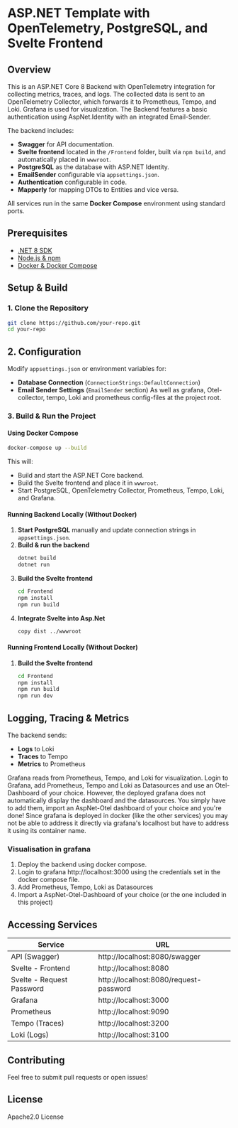 # ASP.NET Template with OpenTelemetry, PostgreSQL, and Svelte Frontend

## Overview
This is an ASP.NET Core 8 Backend with OpenTelemetry integration for collecting metrics, traces, and logs. 
The collected data is sent to an OpenTelemetry Collector, which forwards it to Prometheus, Tempo, and Loki. Grafana is used for visualization.
The Backend features a basic authentication using AspNet.Identity with an integrated Email-Sender. 

The backend includes:
- **Swagger** for API documentation.
- **Svelte frontend** located in the `/Frontend` folder, built via `npm build`, and automatically placed in `wwwroot`.
- **PostgreSQL** as the database with ASP.NET Identity.
- **EmailSender** configurable via `appsettings.json`.
- **Authentication** configurable in code.
- **Mapperly** for mapping DTOs to Entities and vice versa.

All services run in the same **Docker Compose** environment using standard ports.

## Prerequisites
- [.NET 8 SDK](https://dotnet.microsoft.com/en-us/download/dotnet/8.0)
- [Node.js & npm](https://nodejs.org/)
- [Docker & Docker Compose](https://www.docker.com/)

## Setup & Build
### 1. Clone the Repository
```sh
git clone https://github.com/your-repo.git
cd your-repo
```
## 2. Configuration
Modify `appsettings.json` or environment variables for:
- **Database Connection** (`ConnectionStrings:DefaultConnection`)
- **Email Sender Settings** (`EmailSender` section)
As well as grafana, Otel-collector, tempo, Loki and prometheus config-files at the project root.

### 3. Build & Run the Project
#### Using Docker Compose
```sh
docker-compose up --build
```
This will:
- Build and start the ASP.NET Core backend.
- Build the Svelte frontend and place it in `wwwroot`.
- Start PostgreSQL, OpenTelemetry Collector, Prometheus, Tempo, Loki, and Grafana.

#### Running Backend Locally (Without Docker)
1. **Start PostgreSQL** manually and update connection strings in `appsettings.json`.
2. **Build & run the backend**
   ```sh
   dotnet build
   dotnet run
   ```
3. **Build the Svelte frontend**
   ```sh
   cd Frontend
   npm install
   npm run build
   ```
4. **Integrate Svelte into Asp.Net**
   ```sh
   copy dist ../wwwroot
   ```
   
#### Running Frontend Locally (Without Docker)
1. **Build the Svelte frontend**
   ```sh
   cd Frontend
   npm install
   npm run build
   npm run dev
   ```

## Logging, Tracing & Metrics
The backend sends:
- **Logs** to Loki
- **Traces** to Tempo
- **Metrics** to Prometheus

Grafana reads from Prometheus, Tempo, and Loki for visualization.
Login to Grafana, add Prometheus, Tempo and Loki as Datasources and use an Otel-Dashboard of your choice.
However, the deployed grafana does not automatically display the dashboard and the datasources. You simply have to add them, import an AspNet-Otel dashboard of your choice and you're done!
Since grafana is deployed in docker (like the other services) you may not be able to address it directly via grafana's localhost but have to address it using its container name.

### Visualisation in grafana
1. Deploy the backend using docker compose.
2. Login to grafana http://localhost:3000 using the credentials set in the docker compose file. 
3. Add Prometheus, Tempo, Loki as Datasources
4. Import a AspNet-Otel-Dashboard of your choice (or the one included in this project)

## Accessing Services
| Service                   | URL                                    |
|---------------------------|----------------------------------------|
| API (Swagger)             | http://localhost:8080/swagger          |
| Svelte - Frontend         | http://localhost:8080                  |
| Svelte - Request Password | http://localhost:8080/request-password |
| Grafana                   | http://localhost:3000                  |
| Prometheus                | http://localhost:9090                  |
| Tempo (Traces)            | http://localhost:3200                  |
| Loki (Logs)               | http://localhost:3100                  |

## Contributing
Feel free to submit pull requests or open issues!

## License
Apache2.0 License

